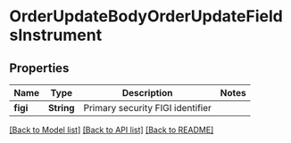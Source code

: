 # OrderUpdateBodyOrderUpdateFieldsInstrument

## Properties

Name | Type | Description | Notes
------------ | ------------- | ------------- | -------------
**figi** | **String** | Primary security FIGI identifier | 

[[Back to Model list]](../README.md#documentation-for-models) [[Back to API list]](../README.md#documentation-for-api-endpoints) [[Back to README]](../README.md)


